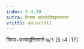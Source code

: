```yaml
---
index: 5.4.20
sutra: विभाषा बहोर्धाऽविप्रकृष्टकाले
vritti: anuvritti
---
```


क्रिया-अभ्यावृत्तिगणने ७/१ [5।4।17]
